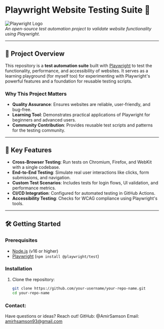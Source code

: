 # Playwright Website Testing Suite 🧪

![Playwright Logo](https://playwright.dev/img/playwright-logo.svg)  
*An open-source test automation project to validate website functionality using Playwright.*

---

## 🚀 Project Overview

This repository is a **test automation suite** built with [Playwright](https://playwright.dev/docs/next/intro) to test the functionality, performance, and accessibility of websites. 
It serves as a learning playground (for myself too) for experimenting with Playwright's powerful features and a foundation for reusable testing scripts.

### Why This Project Matters
- **Quality Assurance**: Ensures websites are reliable, user-friendly, and bug-free.
- **Learning Tool**: Demonstrates practical applications of Playwright for beginners and advanced users.
- **Community Contribution**: Provides reusable test scripts and patterns for the testing community.

---

## 🎯 Key Features

- **Cross-Browser Testing**: Run tests on Chromium, Firefox, and WebKit with a single codebase.
- **End-to-End Testing**: Simulate real user interactions like clicks, form submissions, and navigation.
- **Custom Test Scenarios**: Includes tests for login flows, UI validation, and performance metrics.
- **CI/CD Integration**: Configured for automated testing in GitHub Actions.
- **Accessibility Testing**: Checks for WCAG compliance using Playwright's tools.

---

## 🛠️ Getting Started

### Prerequisites
- [Node.js](https://nodejs.org/) (v16 or higher)
- [Playwright](https://playwright.dev/docs/next/intro#installation) (`npm install @playwright/test`)

### Installation
1. Clone the repository:
   ```bash
   git clone https://github.com/your-username/your-repo-name.git
   cd your-repo-name

### Contact:
Have questions or ideas? Reach out!
GitHub: @AmirSamson
Email: amirhsamson93@gmail.com


